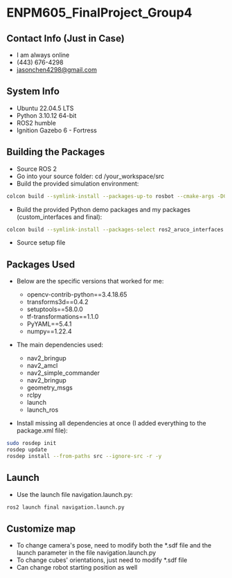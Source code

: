 # ENPM605_FinalProject_Group4

## Contact Info (Just in Case)

- I am always online
- (443) 676-4298
- <jasonchen4298@gmail.com>

## System Info

- Ubuntu 22.04.5 LTS
- Python 3.10.12 64-bit
- ROS2 humble
- Ignition Gazebo 6 - Fortress

## Building the Packages

- Source ROS 2
- Go into your source folder: cd /your_workspace/src
- Build the provided simulation environment:

```bash
colcon build --symlink-install --packages-up-to rosbot --cmake-args -DCMAKE_BUILD_TYPE=Release
```

- Build the provided Python demo packages and my packages (custom_interfaces and final):

```bash
colcon build --symlink-install --packages-select ros2_aruco_interfaces ros2_aruco custom_interfaces final
```

- Source setup file

## Packages Used

- Below are the specific versions that worked for me:
  - opencv-contrib-python==3.4.18.65
  - transforms3d==0.4.2
  - setuptools==58.0.0
  - tf-transformations==1.1.0
  - PyYAML==5.4.1
  - numpy==1.22.4
- The main dependencies used:
  - nav2_bringup
  - nav2_amcl
  - nav2_simple_commander
  - nav2_bringup
  - geometry_msgs
  - rclpy
  - launch
  - launch_ros

- Install missing all dependencies at once (I added everything to the package.xml file):

```bash
sudo rosdep init
rosdep update
rosdep install --from-paths src --ignore-src -r -y
```

## Launch

- Use the launch file navigation.launch.py:

```bash
ros2 launch final navigation.launch.py
```

## Customize map

- To change camera's pose, need to modify both the *.sdf file and the launch parameter in the file navigation.launch.py
- To change cubes' orientations, just need to modify *.sdf file
- Can change robot starting position as well
